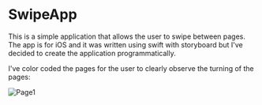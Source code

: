 # SwipeApp

This is a simple application that allows the user to swipe between pages. The app is for iOS and it was written using swift with storyboard but I've decided to create the application programmatically.

I've color coded the pages for the user to clearly observe the turning of the pages:

![Page1](https://user-images.githubusercontent.com/70086135/161880573-9f86155f-2c25-4783-adde-6391d5b7539f.png)
